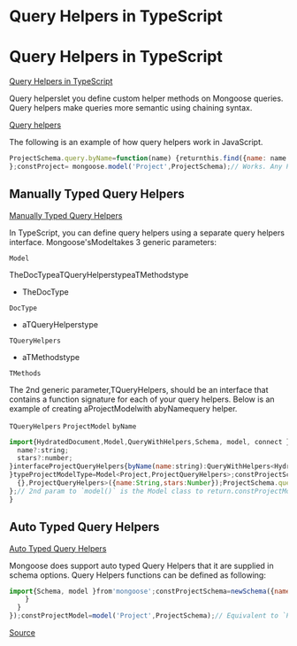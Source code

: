 # Query Helpers in TypeScript


# Query Helpers in TypeScript

[Query Helpers in TypeScript](#query-helpers-in-typescript)


Query helperslet you define custom helper methods on Mongoose queries.
Query helpers make queries more semantic using chaining syntax.

[Query helpers](http://thecodebarbarian.com/mongoose-custom-query-methods.html)


The following is an example of how query helpers work in JavaScript.


```javascript
ProjectSchema.query.byName=function(name) {returnthis.find({name: name });
};constProject= mongoose.model('Project',ProjectSchema);// Works. Any Project query, whether it be `find()`, `findOne()`,// `findOneAndUpdate()`, `delete()`, etc. now has a `byName()` helperProject.find().where('stars').gt(1000).byName('mongoose');
```


## Manually Typed Query Helpers

[Manually Typed Query Helpers](#manually-typed-query-helpers)


In TypeScript, you can define query helpers using a separate query helpers interface.
Mongoose'sModeltakes 3 generic parameters:

`Model`

TheDocTypeaTQueryHelperstypeaTMethodstype

- TheDocType

`DocType`
- aTQueryHelperstype

`TQueryHelpers`
- aTMethodstype

`TMethods`

The 2nd generic parameter,TQueryHelpers, should be an interface that contains a function signature for each of your query helpers.
Below is an example of creating aProjectModelwith abyNamequery helper.

`TQueryHelpers`
`ProjectModel`
`byName`

```javascript
import{HydratedDocument,Model,QueryWithHelpers,Schema, model, connect }from'mongoose';interfaceProject{
  name?:string;
  stars?:number;
}interfaceProjectQueryHelpers{byName(name:string):QueryWithHelpers<HydratedDocument<Project>[],HydratedDocument<Project>,ProjectQueryHelpers>
}typeProjectModelType=Model<Project,ProjectQueryHelpers>;constProjectSchema=newSchema<Project,Model<Project,ProjectQueryHelpers>,
  {},ProjectQueryHelpers>({name:String,stars:Number});ProjectSchema.query.byName=functionbyName(this:QueryWithHelpers<any,HydratedDocument<Project>,ProjectQueryHelpers>,name:string) {returnthis.find({name: name });
};// 2nd param to `model()` is the Model class to return.constProjectModel= model<Project,ProjectModelType>('Project',ProjectSchema);run().catch(err=>console.log(err));asyncfunctionrun():Promise<void> {awaitconnect('mongodb://127.0.0.1:27017/test');// Equivalent to `ProjectModel.find({ stars: { $gt: 1000 }, name: 'mongoose' })`awaitProjectModel.find().where('stars').gt(1000).byName('mongoose');
}
```


## Auto Typed Query Helpers

[Auto Typed Query Helpers](#auto-typed-query-helpers)


Mongoose does support auto typed Query Helpers that it are supplied in schema options.
Query Helpers functions can be defined as following:


```javascript
import{Schema, model }from'mongoose';constProjectSchema=newSchema({name:String,stars:Number}, {query: {byName(name:string) {returnthis.find({ name });
    }
  }
});constProjectModel=model('Project',ProjectSchema);// Equivalent to `ProjectModel.find({ stars: { $gt: 1000 }, name: 'mongoose' })`awaitProjectModel.find().where('stars').gt(1000).byName('mongoose');
```


[Source](https://mongoosejs.com/docs/typescript/query-helpers.html)